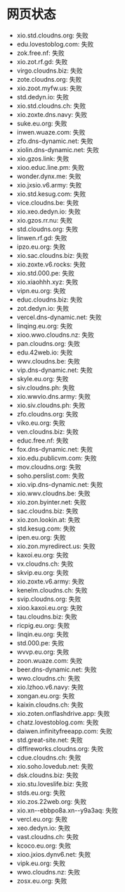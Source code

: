 # 网页状态
- xio.std.cloudns.org: 失败
- edu.lovestoblog.com: 失败
- zok.free.nf: 失败
- xio.zot.rf.gd: 失败
- virgo.cloudns.biz: 失败
- zote.cloudns.org: 失败
- xio.zoot.myfw.us: 失败
- std.dedyn.io: 失败
- xio.std.cloudns.ch: 失败
- xio.zoxte.dns.navy: 失败
- suke.eu.org: 失败
- inwen.wuaze.com: 失败
- zfo.dns-dynamic.net: 失败
- xiolin.dns-dynamic.net: 失败
- xio.gzos.link: 失败
- xioo.educ.line.pm: 失败
- wonder.dynx.me: 失败
- xio.jxsio.v6.army: 失败
- xio.std.kesug.com: 失败
- vice.cloudns.be: 失败
- xio.xeo.dedyn.io: 失败
- xio.gzos.rr.nu: 失败
- std.cloudns.org: 失败
- linwen.rf.gd: 失败
- ipzo.eu.org: 失败
- xio.sac.cloudns.biz: 失败
- xio.zoxte.v6.rocks: 失败
- xio.std.000.pe: 失败
- xio.xiaohhh.xyz: 失败
- vipn.eu.org: 失败
- educ.cloudns.biz: 失败
- zot.dedyn.io: 失败
- vercel.dns-dynamic.net: 失败
- linqing.eu.org: 失败
- xioo.wwo.cloudns.nz: 失败
- pan.cloudns.org: 失败
- edu.42web.io: 失败
- wwv.cloudns.be: 失败
- vip.dns-dynamic.net: 失败
- skyle.eu.org: 失败
- siv.cloudns.ph: 失败
- xio.wwvio.dns.army: 失败
- xio.siv.cloudns.ph: 失败
- zfo.cloudns.org: 失败
- viko.eu.org: 失败
- ven.cloudns.biz: 失败
- educ.free.nf: 失败
- fox.dns-dynamic.net: 失败
- xio.edu.publicvm.com: 失败
- mov.cloudns.org: 失败
- soho.perslist.com: 失败
- xio.vip.dns-dynamic.net: 失败
- xio.wwv.cloudns.be: 失败
- xio.zon.byinter.net: 失败
- sac.cloudns.biz: 失败
- xio.zon.lookin.at: 失败
- std.kesug.com: 失败
- ipen.eu.org: 失败
- xio.zon.myredirect.us: 失败
- kaxoi.eu.org: 失败
- vx.cloudns.ch: 失败
- skvip.eu.org: 失败
- xio.zoxte.v6.army: 失败
- kenelm.cloudns.ch: 失败
- svip.cloudns.org: 失败
- xioo.kaxoi.eu.org: 失败
- tau.cloudns.biz: 失败
- ricpig.eu.org: 失败
- linqin.eu.org: 失败
- std.000.pe: 失败
- wvvp.eu.org: 失败
- zoon.wuaze.com: 失败
- beer.dns-dynamic.net: 失败
- wwo.cloudns.ch: 失败
- xio.lzhoo.v6.navy: 失败
- xongan.eu.org: 失败
- kaixin.cloudns.ch: 失败
- xio.zoten.onflashdrive.app: 失败
- chatz.lovestoblog.com: 失败
- daiwen.infinityfreeapp.com: 失败
- std.great-site.net: 失败
- diffireworks.cloudns.org: 失败
- cdue.cloudns.ch: 失败
- xio.soho.lovedub.net: 失败
- dsk.cloudns.biz: 失败
- xio.stu.loveslife.biz: 失败
- stds.eu.org: 失败
- xio.zos.22web.org: 失败
- xio.xn--ebbpo8a.xn--y9a3aq: 失败
- vercl.eu.org: 失败
- xeo.dedyn.io: 失败
- vast.cloudns.ch: 失败
- kcoco.eu.org: 失败
- xioo.jxios.dynv6.net: 失败
- vipk.eu.org: 失败
- wwo.cloudns.nz: 失败
- zosx.eu.org: 失败
